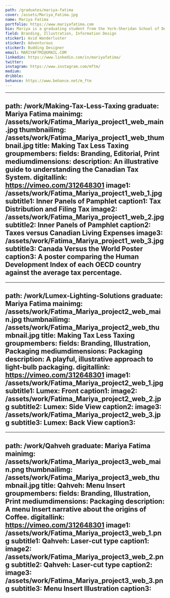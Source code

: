 ```yaml
---
path: /graduates/mariya-fatima
cover: /assets/Mariya_Fatima.jpg
name: Mariya Fatima
portfolio: https://www.mariyafatima.com
bio: Mariya is a graduating student from the York-Sheridan School of Design. She has four years of global design experience, with National Organizations in Cairo, Yogyakarta and Toronto. Her expertise in information design, branding and illustration allow her to approach design from a multi-faceted lens. With a passion to create seamless beautiful and functional experiences, Mariya is always hunting for a challenge. Alongside creating, she enjoys mountain climbing, photography and wanderlusting.
field: Branding, Illustration, Information Design
sticker1: Avid Wanderluster
sticker2: Adventurous
sticker3: Budding Designer 
email: MARIYAFTM2@GMAIL.COM
linkedin: https://www.linkedin.com/in/mariyafatima/
twitter:
instagram: https://www.instagram.com/mftm/
medium:
dribble:
behance: https://www.behance.net/m_ftm
---
```


---
path: /work/Making-Tax-Less-Taxing 
graduate: Mariya Fatima
mainimg: /assets/work/Fatima_Mariya_project1_web_main.jpg
thumbnailimg: /assets/work/Fatima_Mariya_project1_web_thumbnail.jpg
title: Making Tax Less Taxing
groupmembers:
fields: Branding, Editorial, Print
mediumdimensions:
description: An illustrative guide to understanding the Canadian Tax System.
digitallink: https://vimeo.com/312648301
image1: /assets/work/Fatima_Mariya_project1_web_1.jpg
subtitle1: Inner Panels of Pamphlet
caption1: Tax Distribution and Filing Tax
image2: /assets/work/Fatima_Mariya_project1_web_2.jpg
subtitle2: Inner Panels of Pamphlet 
caption2: Taxes versus Canadian Living Expenses
image3: /assets/work/Fatima_Mariya_project1_web_3.jpg
subtitle3: Canada Versus the World Poster
caption3: A poster comparing the Human Development Index of each OECD country against the average tax percentage.
---

---
path: /work/Lumex-Lighting-Solutions
graduate: Mariya Fatima
mainimg: /assets/work/Fatima_Mariya_project2_web_main.jpg
thumbnailimg: /assets/work/Fatima_Mariya_project2_web_thumbnail.jpg
title: Making Tax Less Taxing
groupmembers:
fields: Branding, Illustration, Packaging
mediumdimensions: Packaging 
description: A playful, illustrative approach to light-bulb packaging. 
digitallink: https://vimeo.com/312648301
image1: /assets/work/Fatima_Mariya_project2_web_1.jpg
subtitle1: Lumex: Front
caption1:
image2: /assets/work/Fatima_Mariya_project2_web_2.jpg
subtitle2: Lumex: Side View
caption2: 
image3: /assets/work/Fatima_Mariya_project2_web_3.jpg
subtitle3: Lumex: Back View
caption3: 
---

---
path: /work/Qahveh
graduate: Mariya Fatima
mainimg: /assets/work/Fatima_Mariya_project3_web_main.png
thumbnailimg: /assets/work/Fatima_Mariya_project3_web_thumbnail.jpg
title: Qahveh: Menu Insert
groupmembers:
fields: Branding, Illustration, Print
mediumdimensions: Packaging 
description: A menu Insert narrative about the origins of Coffee.
digitallink: https://vimeo.com/312648301
image1: /assets/work/Fatima_Mariya_project3_web_1.png
subtitle1: Qahveh: Laser-cut type
caption1:
image2: /assets/work/Fatima_Mariya_project3_web_2.png
subtitle2: Qahveh: Laser-cut type
caption2: 
image3: /assets/work/Fatima_Mariya_project3_web_3.png
subtitle3: Menu Insert Illustration
caption3: 
---
